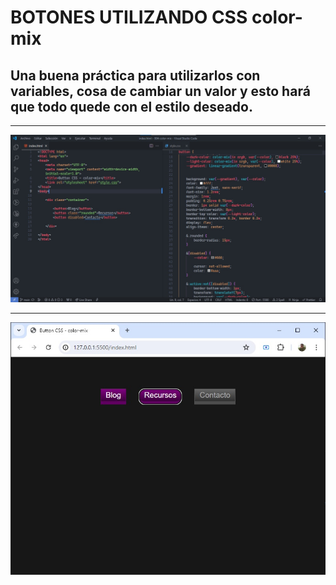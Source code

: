 # BOTONES UTILIZANDO CSS color-mix

## Una buena práctica para utilizarlos con variables, cosa de cambiar un valor y esto hará que todo quede con el estilo deseado.
<hr>
<p>
    <img src="./images/codigoVSC.jpg" alt="imagen de la pantalla de Visual Studio Code con el código realizado.">
</p>
<hr>
<p>
    <img src="./images/botones-color-mix.jpg" alt="imagen de la ventana mostrando cómo se ven los botones con color-mix.">
</p>